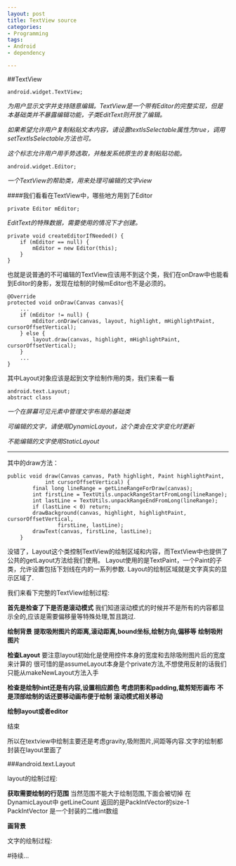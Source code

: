 ```yaml
---
layout: post
title: TextView source
categories:
- Programming
tags:
- Android
- dependency

---
```


##TextView


```
android.widget.TextView;
```
*为用户显示文字并支持随意编辑。TextView是一个带有Editor的完整实现，但是本基础类并不暴露编辑功能，子类EditText则开放了编辑。*

*如果希望允许用户复制粘贴文本内容，请设置textIsSelectable属性为true，调用setTextIsSelectable方法也可。*

*这个标志允许用户用手势选取，并触发系统原生的复制粘贴功能。*


```
android.widget.Editor;
```
*一个TextView的帮助类，用来处理可编辑的文字view*

####我们看看在TextView中，哪些地方用到了Editor
```
private Editor mEditor;
```
*EditText的特殊数据，需要使用的情况下才创建。*

```
private void createEditorIfNeeded() {
    if (mEditor == null) {
        mEditor = new Editor(this);
    }
}
```
也就是说普通的不可编辑的TextView应该用不到这个类，我们在onDraw中也能看到Editor的身影，发现在绘制的时候mEditor也不是必须的。


```
@Override
protected void onDraw(Canvas canvas){
	...
	if (mEditor != null) {
		mEditor.onDraw(canvas, layout, highlight, mHighlightPaint, cursorOffsetVertical);
	} else {
		layout.draw(canvas, highlight, mHighlightPaint, cursorOffsetVertical);
    }
	...
}
```
其中Layout对象应该是起到文字绘制作用的类，我们来看一看

```
android.text.Layout;
abstract class
```

*一个在屏幕可见元素中管理文字布局的基础类*

*可编辑的文字，请使用DynamicLayout，这个类会在文字变化时更新*

*不能编辑的文字使用StaticLayout*

---

其中的draw方法：

```
public void draw(Canvas canvas, Path highlight, Paint highlightPaint,
            int cursorOffsetVertical) {
        final long lineRange = getLineRangeForDraw(canvas);
        int firstLine = TextUtils.unpackRangeStartFromLong(lineRange);
        int lastLine = TextUtils.unpackRangeEndFromLong(lineRange);
        if (lastLine < 0) return;
        drawBackground(canvas, highlight, highlightPaint, cursorOffsetVertical,
                firstLine, lastLine);
        drawText(canvas, firstLine, lastLine);
    }

```
没错了，Layout这个类控制TextView的绘制区域和内容，而TextView中也提供了公共的getLayout方法给我们使用。
Layout使用的是TextPaint，一个Paint的子类，允许设置包括下划线在内的一系列参数.
Layout的绘制区域就是文字真实的显示区域了.

我们来看下完整的TextView绘制过程:

**首先是检查了下是否是滚动模式**
我们知道滚动模式的时候并不是所有的内容都显示全的,应该是需要偏移量等特殊处理,暂且跳过.

**绘制背景**
**提取吸附图片的距离,滚动距离,bound坐标,绘制方向,偏移等**
**绘制吸附图片**

**检查Layout**
要注意layout初始化是使用控件本身的宽度和去除吸附图片后的宽度来计算的
很可惜的是assumeLayout本身是个private方法,不想使用反射的话我们只能从makeNewLayout方法入手

**检查是绘制hint还是有内容,设置相应颜色**
**考虑阴影和padding,裁剪矩形画布**
**不是顶部绘制的话还要移动画布便于绘制**
**滚动模式相关移动**

**绘制layout或者editor**

结束

所以在textview中绘制主要还是考虑gravity,吸附图片,间距等内容.文字的绘制都封装在layout里面了


###android.text.Layout

layout的绘制过程:

**获取需要绘制的行范围** 当然范围不能大于绘制范围,下面会被切掉
在DynamicLayout中 getLineCount 返回的是PackIntVector的size-1
PackIntVector 是一个封装的二维int数组

**画背景** 

文字的绘制过程:


#待续...



